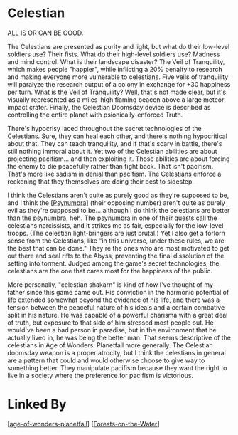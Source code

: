 # Celestian

ALL IS OR CAN BE GOOD.

The Celestians are presented as purity and light, but what do their low-level soldiers use?  Their fists.  What do their high-level soldiers use?  Madness and mind control.  What is their landscape disaster?  The Veil of Tranquility, which makes people "happier", while inflicting a 20% penalty to research and making everyone more vulnerable to celestians.  Five veils of tranquility will paralyze the research output of a colony in exchange for +30 happiness per turn.  What is the Veil of Tranquility?  Well, that's not made clear, but it's visually represented as a miles-high flaming beacon above a large meteor impact crater.  Finally, the Celestian Doomsday device is described as controlling the entire planet with psionically-enforced Truth.

There's hypocrisy laced throughout the secret technologies of the Celestians.  Sure, they can heal each other, and there's nothing hypocritical about that.  They can teach tranquility, and if that's scary in battle, there's still nothing immoral about it.  Yet two of the Celestian abilities are about projecting pacifism... and then exploiting it.  Those abilities are about forcing the enemy to die peacefully rather than fight back.  That isn't pacifism.  That's more like sadism in denial than pacifism.  The Celestians enforce a reckoning that they themselves are doing their best to sidestep.

I think the Celestians aren't quite as purely good as they're supposed to be, and I think the [[Psynumbra]] (their opposing number) aren't quite as purely evil as they're supposed to be... although I do think the celestians are better than the psynumbra, heh.  The psynumbra in one of their quests call the celestians narcissists, and it strikes me as fair, especially for the low-level troops.  (The celestian light-bringers are just brutal.)  Yet I also get a forlorn sense from the Celestians, like "in this universe, under these rules, we are the best that can be done."  They're the ones who are most motivated to get out there and seal rifts to the Abyss, preventing the final dissolution of the setting into torment.  Judged among the game's secret technologies, the celestians are the one that cares most for the happiness of the public.

More personally, "celestian shakarn" is kind of how I've thought of my father since this game came out.  His conviction in the harmonic potential of life extended somewhat beyond the evidence of his life, and there was a tension between the peaceful nature of his ideals and a certain combative split in his nature.  He was capable of a powerful charisma with a great deal of truth, but exposure to that side of him stressed most people out.  He would've been a bad person in paradise, but in the environment that he actually lived in, he was being the better man.  That seems descriptive of the celestians in Age of Wonders: Planetfall more generally.  The Celestian doomsday weapon is a proper atrocity, but I think the celestians in general are a pattern that could and would otherwise choose to give way to something better.  They manipulate pacifism because they want the right to live in a society where the preference for pacifism is victorious.

# Linked By
[[age-of-wonders-planetfall]]
[[Forests-on-the-Water]]

[//begin]: # "Autogenerated link references for markdown compatibility"
[Psynumbra]: psynumbra.md "Psynumbra"
[age-of-wonders-planetfall]: age-of-wonders-planetfall.md "Age of Wonders Planetfall"
[Forests-on-the-Water]: Forests-on-the-Water.md "Forests-on-the-Water"
[//end]: # "Autogenerated link references"